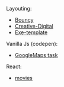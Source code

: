 Layouting:
- [Bouncy](https://qa-zero.github.io/some-projects/tree/master/layouting/Bouncy/dist/)
- [Creative-Digital](https://qa-zero.github.io/some-projects/tree/master/layouting/Creative-Digital/dist/)
- [Exe-template](https://qa-zero.github.io/some-projects/tree/master/layouting/exe-template/dist/)


Vanilla Js (codepen):
- [GoogleMaps task](https://codepen.io/hard-dev/pen/JrVeNP)


React:
- [movies](https://qa-zero.github.io/some-projects/tree/master/react/movies/prod)
